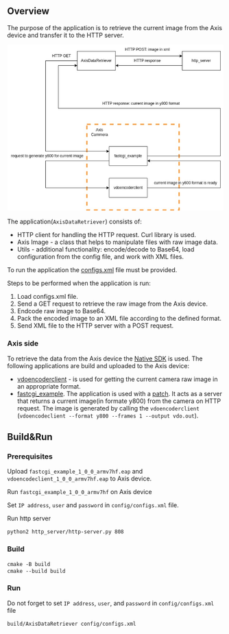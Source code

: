 ## Overview
The purpose of the application is to retrieve the current image from the Axis device and transfer it to the HTTP server.

![Scheme of the example](assets/overall_schema.jpg)

The application(`AxisDataRetriever`) consists of: 
* HTTP client for handling the HTTP request. Curl library is used.
* Axis Image - a class that helps to manipulate files with raw image data.
* Utils - additional functionality: encode/decode to Base64, load configuration from the config file, and work with XML files.

To run the application the [configs.xml](config/configs.xml) file must be provided.

Steps to be performed when the application is run:
1) Load configs.xml file.
2) Send a GET request to retrieve the raw image from the Axis device.
3) Endcode raw image to Base64.
4) Pack the encoded image to an XML file according to the defined format.
5) Send XML file to the HTTP server with a POST request.

### Axis side
To retrieve the data from the Axis device the [Native SDK](https://axiscommunications.github.io/acap-documentation/docs/api/native-sdk-api.html) is used.
The following applications are build and uploaded to the Axis device:

* [vdoencoderclient](https://github.com/AxisCommunications/acap-native-sdk-examples/tree/main/vdostream) - is used for getting the current camera raw image in an appropriate format.
* [fastcgi_example](https://github.com/AxisCommunications/acap-native-sdk-examples/tree/main/web-server-using-fastcgi). The application is used with a [patch](axis/fastcgi_example.patch). It acts as a server that returns a current image(in formate y800) from the camera on HTTP request. The image is generated by calling the `vdoencoderclient` (`vdoencodeclient --format y800 --frames 1 --output vdo.out`).

## Build&Run

### Prerequisites
Upload `fastcgi_example_1_0_0_armv7hf.eap` and `vdoencodeclient_1_0_0_armv7hf.eap` to Axis device.

Run `fastcgi_example_1_0_0_armv7hf` on Axis device

Set `IP address`, `user` and `password` in `config/configs.xml` file.

Run http server
```
python2 http_server/http-server.py 808
```

### Build
```
cmake -B build
cmake --build build
```

### Run
Do not forget to set `IP address`, `user`, and `password` in `config/configs.xml` file

```
build/AxisDataRetriever config/configs.xml
```
